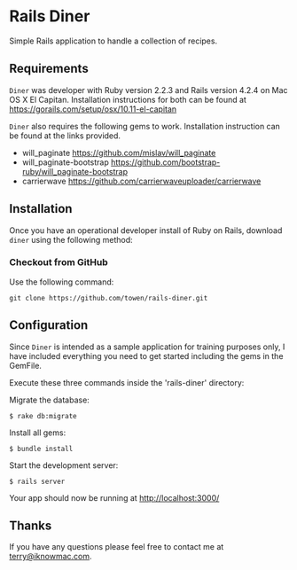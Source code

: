 Rails Diner
===========

Simple Rails application to handle a collection of recipes.


Requirements
------------

`Diner` was developer with Ruby version 2.2.3 and Rails version 4.2.4 on Mac OS X El 
Capitan. Installation instructions for both can be found at 
<https://gorails.com/setup/osx/10.11-el-capitan>


`Diner` also requires the following gems to work. Installation instruction can be found
at the links provided.
* will_paginate <https://github.com/mislav/will_paginate>
* will_paginate-bootstrap <https://github.com/bootstrap-ruby/will_paginate-bootstrap>
* carrierwave <https://github.com/carrierwaveuploader/carrierwave>


Installation
------------

Once you have an operational developer install of Ruby on Rails, download `diner` 
using the following method:


### Checkout from GitHub

Use the following command:

~~~~~~~~~~~~~~~~~~~~~~~~~~~~~~~~~~~~~~~~~~~~~~~~~~~~~~~~~~~~~~~~~~~~~~~~~~~~~~~~
git clone https://github.com/towen/rails-diner.git
~~~~~~~~~~~~~~~~~~~~~~~~~~~~~~~~~~~~~~~~~~~~~~~~~~~~~~~~~~~~~~~~~~~~~~~~~~~~~~~~


Configuration
-------------

Since `Diner` is intended as a sample application for training purposes only, I
have included everything you need to get started including the gems in the GemFile.

Execute these three commands inside the 'rails-diner' directory:

Migrate the database:
~~~~~~~~~~~~~~~~~~~~~~~~~~~~~~~~~~~~~~~~~~~~~~~~~~~~~~~~~~~~~~~~~~~~~~~~~~~~~~~~
$ rake db:migrate
~~~~~~~~~~~~~~~~~~~~~~~~~~~~~~~~~~~~~~~~~~~~~~~~~~~~~~~~~~~~~~~~~~~~~~~~~~~~~~~~

Install all gems:
~~~~~~~~~~~~~~~~~~~~~~~~~~~~~~~~~~~~~~~~~~~~~~~~~~~~~~~~~~~~~~~~~~~~~~~~~~~~~~~~
$ bundle install
~~~~~~~~~~~~~~~~~~~~~~~~~~~~~~~~~~~~~~~~~~~~~~~~~~~~~~~~~~~~~~~~~~~~~~~~~~~~~~~~

Start the development server:
~~~~~~~~~~~~~~~~~~~~~~~~~~~~~~~~~~~~~~~~~~~~~~~~~~~~~~~~~~~~~~~~~~~~~~~~~~~~~~~~
$ rails server
~~~~~~~~~~~~~~~~~~~~~~~~~~~~~~~~~~~~~~~~~~~~~~~~~~~~~~~~~~~~~~~~~~~~~~~~~~~~~~~~

Your app should now be running at [http://localhost:3000/](<http://localhost:3000/>)


Thanks
--------

If you have any questions please feel free to contact me at 
[terry@iknowmac.com](<mailto:terry@iknowmac.com>).